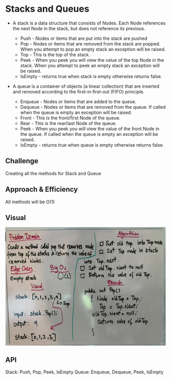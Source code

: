# Stacks and Queues
- A stack is a data structure that consists of Nodes. Each Node references the next Node in the stack, but does not reference its previous.
    - Push - Nodes or items that are put into the stack are pushed
    - Pop - Nodes or items that are removed from the stack are popped. When you attempt to pop an empty stack an exception will be raised.
    - Top - This is the top of the stack.
    - Peek - When you peek you will view the value of the top Node in the stack. When you attempt to peek an empty stack an exception will be raised.
    - IsEmpty - returns true when stack is empty otherwise returns false.

- A queue is a container of objects (a linear collection) that are inserted and removed according to the first-in first-out (FIFO) principle.
    - Enqueue - Nodes or items that are added to the queue.
    - Dequeue - Nodes or items that are removed from the queue. If called when the queue is empty an exception will be raised.
    - Front - This is the front/first Node of the queue.
    - Rear - This is the rear/last Node of the queue.
    - Peek - When you peek you will view the value of the front Node in the queue. If called when the queue is empty an exception will be raised.
    - IsEmpty - returns true when queue is empty otherwise returns false.

## Challenge
Creating all the methods for Stack and Queue

## Approach & Efficiency
All methods will be O(1)

## Visual
![WB for Push() on stack](https://github.com/teddydamian/CSharp-data-structures-algorithms/blob/master/assets/StackNQueue.png)

## API
Stack: Push, Pop, Peek, IsEmpty
Queue: Enqueue, Dequeue, Peek, IsEmpty
